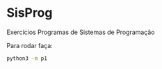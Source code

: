 # SisProg

Exercícios Programas de Sistemas de Programação

Para rodar faça:

```bash
python3 -m p1
```
